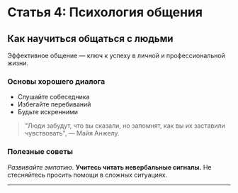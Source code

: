 # Статья 4: Психология общения

## Как научиться общаться с людьми

Эффективное общение — ключ к успеху в личной и профессиональной жизни.

### Основы хорошего диалога

- Слушайте собеседника
- Избегайте перебиваний
- Будьте искренними

> "Люди забудут, что вы сказали, но запомнят, как вы их заставили чувствовать", — Майя Анжелу.

### Полезные советы

*Развивайте эмпатию.* **Учитесь читать невербальные сигналы.** Не стесняйтесь просить помощи в сложных ситуациях.

---
